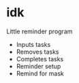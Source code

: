 # idk
Little reminder program
- Inputs tasks
- Removes tasks
- Completes tasks
- Reminder setup
- Remind for mask